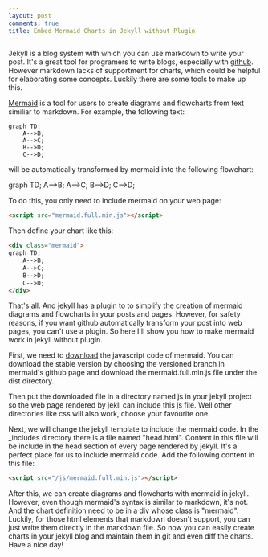 ```yaml
---
layout: post
comments: true
title: Embed Mermaid Charts in Jekyll without Plugin
---
```


Jekyll is a blog system with which you can use markdown to write your post.
It's a great tool for programers to write blogs, especially with
[github](https://help.github.com/articles/using-jekyll-with-pages/). However
markdown lacks of supportment for charts, which could be helpful for elaborating
some concepts. Luckily there are some tools to make up this.

[Mermaid](http://knsv.github.io/mermaid/index.html) is a tool for users to create
diagrams and flowcharts from text similiar to markdown. For example, the
following text:

```
graph TD;
    A-->B;
    A-->C;
    B-->D;
    C-->D;
```

will be automatically transformed by mermaid into the following flowchart:

<div class="mermaid">
graph TD;
    A-->B;
    A-->C;
    B-->D;
    C-->D;
</div>

To do this, you only need to include mermaid on your web page:

```html
<script src="mermaid.full.min.js"></script>
```

Then define your chart like this:

```html
<div class="mermaid">
graph TD;
    A-->B;
    A-->C;
    B-->D;
    C-->D;
</div>
```

That's all. And jekyll has a [plugin](https://github.com/jasonbellamy/jekyll-mermaid)
to to simplify the creation of mermaid diagrams and flowcharts in your posts and pages.
However, for safety reasons, if you want github automatically transform your post into
web pages, you can't use a plugin. So here I'll show you how to make mermaid work in
jekyll without plugin.

First, we need to [download](https://github.com/knsv/mermaid) the javascript
code of mermaid. You can download the stable version by choosing the versioned
branch in mermaid's github page and download the mermaid.full.min.js file under
the dist directory.

Then put the downloaded file in a directory named js in your jekyll project so
the web page rendered by jekll can include this js file. Well other directories
like css will also work, choose your favourite one.

Next, we will change the jekyll template to include the mermaid code. In the
_includes directory there is a file named "head.html". Content in this file will
be include in the head section of every page rendered by jekyll. It's a perfect
place for us to include mermaid code. Add the following content in this file:

```html
<script src="/js/mermaid.full.min.js"></script>
```

After this, we can create diagrams and flowcharts with mermaid in jekyll.
However, even though mermaid's syntax is similar to markdown, it's not. And the
chart definition need to be in a div whose class is "mermaid". Luckily, for
those html elements that markdown doesn't support, you can just write them
directly in the markdown file. So now you can easily create charts in your
jekyll blog and maintain them in git and even diff the charts. Have a nice day!
